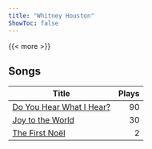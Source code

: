 ```yaml
---
title: "Whitney Houston"
ShowToc: false
---
```


{{< more >}}

## Songs
Title | Plays 
----- | -----: 
[Do You Hear What I Hear?](/songs/do-you-hear-what-i-hear) | 90
[Joy to the World](/songs/joy-to-the-world) | 30
[The First Noël](/songs/the-first-noel) | 2

